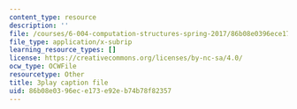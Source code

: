 ```yaml
---
content_type: resource
description: ''
file: /courses/6-004-computation-structures-spring-2017/86b08e0396ece173e92eb74b78f82357_iQR_6f5Jdns.srt
file_type: application/x-subrip
learning_resource_types: []
license: https://creativecommons.org/licenses/by-nc-sa/4.0/
ocw_type: OCWFile
resourcetype: Other
title: 3play caption file
uid: 86b08e03-96ec-e173-e92e-b74b78f82357
---
```

